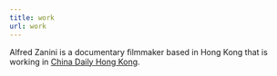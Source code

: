 ```yaml
---
title: work
url: work
---
```


Alfred Zanini is a documentary filmmaker based in Hong Kong that is working in [China Daily Hong Kong](https://www.chinadailyhk.com/video/index.html). 
